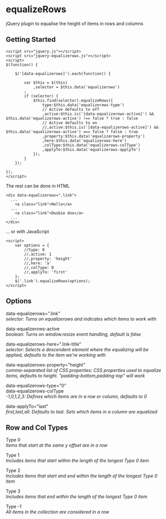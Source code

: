 equalizeRows
============

jQuery plugin to equalise the height of items in rows and columns


Getting Started
----------
```
<script src="jquery.js"></script>
<script src="jquery-equalizerows.js"></script>
<script>
$(function() {

    $('[data-equalizerows]').each(function() {

        var $this = $(this)
            ,selector = $this.data('equalizerows')
        ;
        if (selector) {
            $this.find(selector).equalizeRows({
                type:$this.data('equalizerows-type')
				// Active defaults to off
                ,active:$this.is('[data-equalizerows-active]') && $this.data('equalizerows-active') !== false ? true : false
				// Active defaults to on
                //,active:$this.is('[data-equalizerows-active]') && $this.data('equalizerows-active') === false ? false : true
                ,property:$this.data('equalizerows-property')
                ,here:$this.data('equalizerows-here')
                ,colType:$this.data('equalizerows-colType')
                ,applyTo:$this.data('equalizerows-applyTo')
            });
        }
    });

});
</script>
```

The rest can be done in HTML
```
<div data-equalizerows=".link">
  ...
    <a class="link">Hello</a>
  ...
    <a class="link">Doobie doo</a>
  ...
</div>
```

... or with JavaScript
```
<script>
	var options = {
		//type: 0
		//,active: 1
		//,property: 'height'
		//,here: 'a'
		//,colType: 0
		//,applyTo: 'first'
	};
    $('.link').equalizeRows(options);
</script>
```

Options
-------

data-equalizerows=".link"   
_selector: Turns on equalizerows and indicates which items to work with_

data-equalizerows-active   
_boolean: Turns on window.resize event handling, default is false_

data-equalizerows-here=".link-title"   
_selector: Selects a descendent element where the equalizing will be applied, defaults to the item we're working with_

data-equalizerows-property="height"   
_comma-separated list of CSS properties: CSS properties used to equalize items, defaults to height. "padding-bottom,padding-top" will work_

data-equalizerows-type="0"   
data-equalizerows-colType   
_-1,0,1,2,3: Defines which items are in a row or column, defaults to 0_

data-applyTo="last"   
_first,last,all: Defaults to last. Sets which items in a column are equalized_


Row and Col Types
-----------------

Type 0   
_Items that start at the same y offset are in a row_

Type 1   
_Includes items that start within the length of the longest Type 0 item_

Type 2   
_Includes items that start and end within the length of the longest Type 0 item_

Type 3   
_Includes items that end within the length of the longest Type 0 item_

Type -1   
_All items in the collection are considered in a row_
